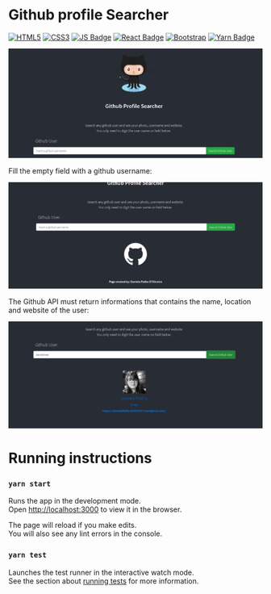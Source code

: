 <h1>Github profile Searcher</h1>
 
 [![HTML5](https://img.shields.io/badge/HTML5-E34F26?style=for-the-badge&logo=html5&logoColor=white)]("#") [![CSS3](https://img.shields.io/badge/CSS3-1572B6?style=for-the-badge&logo=css3&logoColor=white)]("#") [![JS Badge](https://img.shields.io/badge/JavaScript-F7DF1E?style=for-the-badge&logo=javascript&logoColor=black)]("#")   [![React Badge](https://img.shields.io/badge/React-20232A?style=for-the-badge&logo=react&logoColor=61DAFB)]("#") [![Bootstrap](https://img.shields.io/badge/Bootstrap-563D7C?style=for-the-badge&logo=bootstrap&logoColor=white)]("#") [![Yarn Badge](https://img.shields.io/badge/Yarn-2C8EBB?style=for-the-badge&logo=yarn&logoColor=white)]("") 
 
 
 
 
  <img src = "./src/assets/page1.PNG">
   <p> Fill the empty field with a github username:</p>
<img src = "./src/assets/page2.PNG">


 <p>  The Github API must return informations that contains the name, location and website of the user:</p>


<img src = "./src/assets/page3.PNG">


<h1> Running instructions</h1>

### `yarn start`

Runs the app in the development mode.\
Open [http://localhost:3000](http://localhost:3000) to view it in the browser.

The page will reload if you make edits.\
You will also see any lint errors in the console.

### `yarn test`

Launches the test runner in the interactive watch mode.\
See the section about [running tests](https://facebook.github.io/create-react-app/docs/running-tests) for more information.


